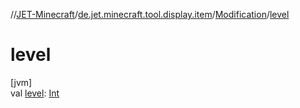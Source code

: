 //[JET-Minecraft](../../../index.md)/[de.jet.minecraft.tool.display.item](../index.md)/[Modification](index.md)/[level](level.md)

# level

[jvm]\
val [level](level.md): [Int](https://kotlinlang.org/api/latest/jvm/stdlib/kotlin/-int/index.html)
